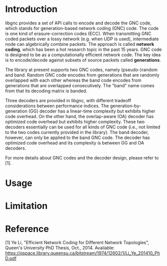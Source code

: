 Introduction
============
libgnc provides a set of API calls to encode and decode the GNC code, which stands for generation-based network coding (GNC) code. The code is one kind of erasure-correction codes (ECC). When transmitting GNC coded packets over a lossy network (e.g. when UDP is used), intermediate node can algebrically combine packets. The approach is called **network coding**, which has been a hot research topic in the past 15 years. GNC code is designed to be as a computationally efficient network code. The key idea is to encode/decode against subsets of source packets called **generations**. 

The library at present supports two GNC codes, namely (pseudo-)random and band. Random GNC code encodes from generations that are randomly overlapped with each other whereas the band code encodes from generations that are overlapped consecutively. The "band" name comes from that its decoding matrix is banded.

Three decoders are provided in libgnc, with different tradeoff considerations between performance indices. The generation-by-generation (GG) decoder has a linear-time complexity but exhibits higher code overhead. On the other hand, the overlap-aware (OA) decoder has optimized code overhead but exhibits higher complexity. These two decoders essentially can be used for all kinds of GNC code (i.e., not limited to the two codes currently provided in the library). The band decoder, however, can only be applied to the band GNC code. The decoder has optimized code overhead and its complexity is between GG and OA decoders.

For more details about GNC codes and the decoder design, please refer to [1].

Usage
============

Limitation
============

Reference
============
[1] Ye Li, "Efficient Network Coding for Different Network Topologies", Queen's University PhD Thesis, Oct., 2014. Available: https://qspace.library.queensu.ca/bitstream/1974/12602/1/Li_Ye_201410_PhD.pdf
